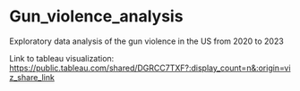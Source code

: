 # Gun_violence_analysis
Exploratory data analysis of the gun violence in the US from 2020 to 2023

Link to tableau visualization: https://public.tableau.com/shared/DGRCC7TXF?:display_count=n&:origin=viz_share_link
